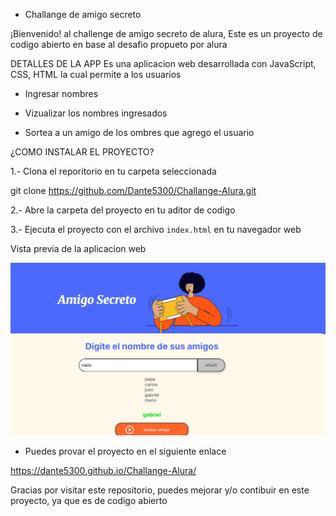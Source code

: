 - Challange de amigo secreto

¡Bienvenido! al challenge de amigo secreto de alura, Este es un proyecto de codigo abierto en base al desafio propueto por alura

DETALLES DE LA APP
Es una aplicacion web desarrollada con JavaScript, CSS, HTML la cual permite a los usuarios

- Ingresar nombres

- Vizualizar los nombres ingresados

- Sortea a un amigo de los ombres que agrego el usuario

¿COMO INSTALAR EL PROYECTO?

1.- Clona el reporitorio en tu carpeta seleccionada

git clone https://github.com/Dante5300/Challange-Alura.git

2.- Abre la carpeta del proyecto en tu aditor de codigo

3.- Ejecuta el proyecto con el archivo ```index.html``` en tu navegador web

Vista previa de la aplicacion web

![alt text](./assets/image.png)

- Puedes provar el proyecto en el siguiente enlace 

https://dante5300.github.io/Challange-Alura/

Gracias por visitar este repositorio, puedes mejorar y/o contibuir en este proyecto, ya que es de codigo abierto

